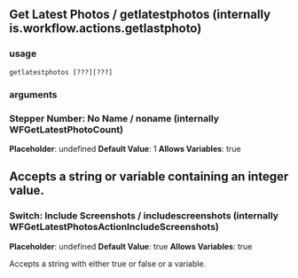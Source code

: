 
## Get Latest Photos / getlatestphotos (internally is.workflow.actions.getlastphoto)

### usage
`getlatestphotos [???][???]`

### arguments
### Stepper Number: No Name / noname (internally WFGetLatestPhotoCount)
**Placeholder**: undefined
**Default Value**: 1
**Allows Variables**: true


Accepts a string 
or variable
containing an integer value.
---
### Switch: Include Screenshots / includescreenshots (internally WFGetLatestPhotosActionIncludeScreenshots)
**Placeholder**: undefined
**Default Value**: true
**Allows Variables**: true


Accepts a string with either true or false
or a variable.

